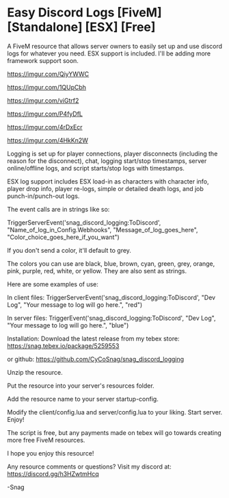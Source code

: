 # Easy Discord Logs [FiveM] [Standalone] [ESX] [Free]

A FiveM resource that allows server owners to easily set up and use discord logs for whatever you need. ESX support is included. I'll be adding more framework support soon.

https://imgur.com/QiyYWWC

https://imgur.com/1QUpCbh

https://imgur.com/viGtrf2

https://imgur.com/P4fyDfL

https://imgur.com/4rDxEcr

https://imgur.com/4HkKn2W

Logging is set up for player connections, player disconnects (including the reason for the disconnect), chat, logging start/stop timestamps, server online/offline logs, and script starts/stop logs with timestamps.

ESX log support includes ESX load-in as characters with character info, player drop info, player re-logs, simple or detailed death logs, and job punch-in/punch-out logs.

The event calls are in strings like so:

TriggerServerEvent('snag_discord_logging:ToDiscord', "Name_of_log_in_Config.Webhooks", "Message_of_log_goes_here", "Color_choice_goes_here_if_you_want")

If you don't send a color, it'll default to grey.

The colors you can use are black, blue, brown, cyan, green, grey, orange, pink, purple, red, white, or yellow. They are also sent as strings.

Here are some examples of use:

In client files: TriggerServerEvent('snag_discord_logging:ToDiscord', "Dev Log", "Your message to log will go here.", "red")

In server files: TriggerEvent('snag_discord_logging:ToDiscord', "Dev Log", "Your message to log will go here.", "blue")

Installation: Download the latest release from my tebex store: https://snag.tebex.io/package/5259553

or github: https://github.com/CyCoSnag/snag_discord_logging

Unzip the resource.

Put the resource into your server's resources folder.

Add the resource name to your server startup-config.

Modify the client/config.lua and server/config.lua to your liking. Start server. Enjoy!

The script is free, but any payments made on tebex will go towards creating more free FiveM resources.

I hope you enjoy this resource!

Any resource comments or questions? Visit my discord at: https://discord.gg/h3HZwtmHcq

-Snag
